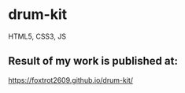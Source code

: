 # drum-kit
HTML5, CSS3, JS

## Result of my work is published at:
https://foxtrot2609.github.io/drum-kit/
